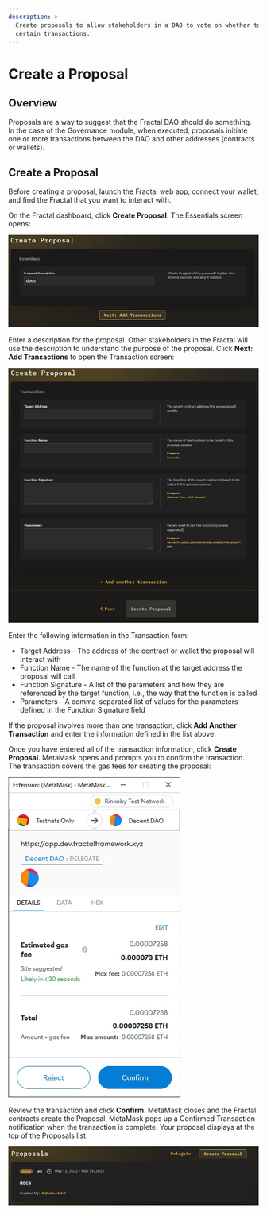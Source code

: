```yaml
---
description: >-
  Create proposals to allow stakeholders in a DAO to vote on whether to execute
  certain transactions.
---
```


# Create a Proposal

## Overview

Proposals are a way to suggest that the Fractal DAO should do something. In the case of the Governance module, when executed, proposals initiate one or more transactions between the DAO and other addresses (contracts or wallets).

## Create a Proposal

Before creating a proposal, launch the Fractal web app, connect your wallet, and find the Fractal that you want to interact with.

On the Fractal dashboard, click **Create Proposal**. The Essentials screen opens:

![](../../../.gitbook/assets/proposal-name.jpg)

Enter a description for the proposal. Other stakeholders in the Fractal will use the description to understand the purpose of the proposal. Click **Next: Add Transactions** to open the Transaction screen:

![](../../../.gitbook/assets/proposal-transaction.jpg)

Enter the following information in the Transaction form:

* Target Address - The address of the contract or wallet the proposal will interact with
* Function Name - The name of the function at the target address the proposal will call
* Function Signature - A list of the parameters and how they are referenced by the target function, i.e., the way that the function is called
* Parameters - A comma-separated list of values for the parameters defined in the Function Signature field

If the proposal involves more than one transaction, click **Add Another Transaction** and enter the information defined in the list above.

Once you have entered all of the transaction information, click **Create Proposal**. MetaMask opens and prompts you to confirm the transaction. The transaction covers the gas fees for creating the proposal:

![](../../../.gitbook/assets/metamask-confirm-trans.jpg)

Review the transaction and click **Confirm**. MetaMask closes and the Fractal contracts create the Proposal. MetaMask pops up a Confirmed Transaction notification when the transaction is complete. Your proposal displays at the top of the Proposals list.

![](../../../.gitbook/assets/proposal-complete.jpg)
